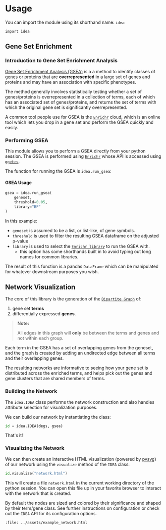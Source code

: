 # Usage

You can import the module using its shorthand name: `idea`

```
import idea
```

## Gene Set Enrichment

### Introduction to Gene Set Enrichment Analysis

[Gene Set Enrichment Analysis (GSEA)](https://en.wikipedia.org/wiki/Gene_set_enrichment_analysis)
is a a method to identify classes of genes or proteins that are **overrepresented** in a large set
of genes and proteins and may have an association with specific phenotypes.

The method generally involves statistically testing whether a set of genes/proteins is overrepresented
in a collection of terms, each of which has an associated set of genes/proteins, and returns the set
of terms with which the original gene set is significantly overrepresented.

A common tool people use for GSEA is the [`Enrichr`](https://maayanlab.cloud/Enrichr) cloud,
which is an online tool which lets you drop in a gene set and perform the GSEA quickly and easily.

### Performing GSEA

This module allows you to perform a GSEA directly from your python session.
The GSEA is performed using [`Enrichr`](https://maayanlab.cloud/Enrichr/)
whose API is accessed using [`ggetrs`](https://noamteyssier.github.io/ggetrs).

The function for running the GSEA is `idea.run_gsea`:

#### GSEA Usage

```python
gsea = idea.run_gsea(
    geneset,
    threshold=0.05,
    library="BP"
)
```

In this example:

- `geneset` is assumed to be a list, or list-like, of gene symbols.
- `threshold` is used to filter the resulting GSEA dataframe on the adjusted p-value
- `library` is used to select the [`Enrichr library`](https://maayanlab.cloud/Enrichr/#libraries)
  to run the GSEA with.
    - this option has some shorthands built in to avoid typing out long names for common libraries.

The result of this function is a pandas `DataFrame` which can be manipulated for whatever downstream
purposes you wish.

## Network Visualization

The core of this library is the generation of the [`Bipartite Graph`](https://en.wikipedia.org/wiki/Bipartite_graph)
of:

1. gene set **terms** 
2. differentially expressed **genes**.

> **Note:**
>
> All edges in this graph will **only** be between the terms and genes and not within each group.

Each term in the GSEA has a set of overlapping genes from the geneset, and the graph is created
by adding an undirected edge between all terms and their overlapping genes.

The resulting networks are informative to seeing how your gene set is distributed across the
enriched terms, and helps pick out the genes and gene clusters that are shared members of terms.

### Building the Network

The `idea.IDEA` class performs the network construction and also handles attribute selection
for visualization purposes.

We can build our network by instantiating the class:

```python
id = idea.IDEA(degs, gsea)
```

That's it! 

### Visualizing the Network

We can then create an interactive HTML visualization (powered by [pvsvg](https://github.com/noamteyssier/pvsvg)) 
of our network using the `visualize` method of the `IDEA` class:

```python
id.visualize("network.html")
```

This will create a file `network.html` in the current working directory of the python
session. 
You can open this file up in your favorite browser to interact with the network that is
created.

By default the nodes are sized and colored by their significance and shaped by their
term/gene class.
See further instructions on configuration or check out the `IDEA` API for its configuration
options.

```{raw} html
:file: ../assets/example_network.html
```

